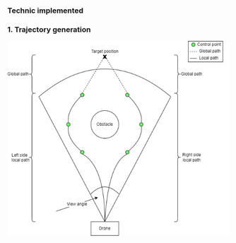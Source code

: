 ### Technic implemented

### 1. Trajectory generation
![image](https://github.com/laitathei/ROS-based-delivery-drone/blob/main/figure/Cubic_B-spline.jpg)
